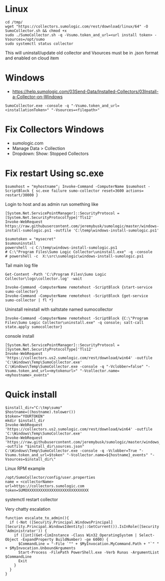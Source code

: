 # Linux
```
cd /tmp/
wget "https://collectors.sumologic.com/rest/download/linux/64" -O SumoCollector.sh && chmod +x
sudo ./SumoCollector.sh -q -Vsumo.token_and_url=<url install token> -Vsources=/opt/sumo
sudo systemctl status collector
```
This will uninstall/update old collector and Vsources must be in .json format and enabled on cloud item

# Windows
- https://help.sumologic.com/03Send-Data/Installed-Collectors/03Install-a-Collector-on-Windows
```
SumoCollector.exe -console -q "-Vsumo.token_and_url=<installationToken>" "-Vsources=<filepath>"
```


# Fix Collectors Windows
- sumologic.com
- Manage Data > Collection
- Dropdown: Show: Stopped Collectors

# Fix restart Using sc.exe
```
$sumohost = "myhostname"; Invoke-Command -ComputerName $sumohost -ScriptBlock { sc.exe failure sumo-collector reset=3600 actions= restart/30000 }
```

Login to host and as admin run something like 
```
[System.Net.ServicePointManager]::SecurityProtocol = [System.Net.SecurityProtocolType]'Tls12'
Invoke-WebRequest https://raw.githubusercontent.com/jeremybusk/sumologic/master/windows-install-sumologic.ps1 -outfile 'C:\temp\windows-install-sumologic.ps1'

$sumotoken = "mysecret"
$sumouninstall
powershell -c C:\temp\windows-install-sumologic.ps1 
# C:\"Program Files\Sumo Logic Collector\uninstall.exe" -q -console
# powershell -c  X:\src\sumologic\windows-install-sumologic.ps1
```

Tail main log file 
```
Get-Content -Path 'C:\Program Files\Sumo Logic Collector\logs\collector.log' -wait
```

```
Invoke-Command -ComputerName remotehost -ScriptBlock {start-service sumo-collector}
Invoke-Command -ComputerName remotehost -ScriptBlock {get-service sumo-collector | fl *}
```

Uninstall reinstall with saltstate named sumocollector
```
Invoke-Command -ComputerName remotehost -ScriptBlock {C:\"Program Files\Sumo Logic Collector\uninstall.exe" -q console; salt-call state.apply sumocollector}
```

console install
```
[System.Net.ServicePointManager]::SecurityProtocol = [System.Net.SecurityProtocolType]'Tls12'
Invoke-WebRequest 'https://collectors.us2.sumologic.com/rest/download/win64' -outfile 'C:\Windows\Temp\SumoCollector.exe'
C:\Windows\Temp\SumoCollector.exe -console -q "-Vclobber=false" "-Vsumo.token_and_url=<mytokenurl>" "-Vcollector.name=<myhostname>_events"
```

# Quick install
```
$install_dir="C:\tmp\sumo"
$hostname=((hostname).tolower())
$token="YOURTOKEN"
mkdir $install_dir
Invoke-WebRequest 'https://collectors.us2.sumologic.com/rest/download/win64' -outfile 'C:\Windows\Temp\SumoCollector.exe'
Invoke-WebRequest 'https://raw.githubusercontent.com/jeremybusk/sumologic/master/windows_default_sources.json' -outfile "$install_dir\sources.json"
C:\Windows\Temp\SumoCollector.exe -console -q -Vclobber=True "-Vsumo.token_and_url=$token" "-Vcollector.name=${hostname}_events" "-Vsources=$install_dir\"
```

Linux RPM example
```
/opt/SumoCollector/config/user.properties
name = <collectorName>
url=https://collectors.sumologic.com
token=SUMOXXXXXXXXXXXXXXXXXXXXXXXXXXXX
```
systemctl restart collector

Very chatty escalation
```
function escalate_to_admin(){
  if (-Not ([Security.Principal.WindowsPrincipal] [Security.Principal.WindowsIdentity]::GetCurrent()).IsInRole([Security.Principal.WindowsBuiltInRole] 'Administrator')) {
    if ([int](Get-CimInstance -Class Win32_OperatingSystem | Select-Object -ExpandProperty BuildNumber) -ge 6000) {
      $CommandLine = "-File `"" + $MyInvocation.MyCommand.Path + "`" " + $MyInvocation.UnboundArguments
      Start-Process -FilePath PowerShell.exe -Verb Runas -ArgumentList $CommandLine
      Exit
    }
  }
}
```
